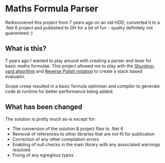 # Maths Formula Parser

Rediscovered this project from 7 years ago on an old HDD, converted it to a .Net 6 project and published to GH for a bit of fun - quality definitely not guaranteed :)

## What is this?

7 years ago I wanted to play around with creating a parser and lexer for basic maths formulae.
This project allowed me to play with the [Shunting-yard algorithm](https://en.wikipedia.org/wiki/Shunting-yard_algorithm) and [Reverse Polish notation](https://en.wikipedia.org/wiki/Reverse_Polish_notation) to create a stack based evaluator.

Scope creep resulted in a basic formula optimiser and compiler to generate code at runtime for better performance being added.

## What has been changed

The solution is pretty much as-is except for:

* The conversion of the solution & project files to .Net 6
* Removal of references to other libraries that are not fit for publication
* Correction of any other compilation errors
* Enabling of null checks in the main library with any associated warnings resolved
* Fixing of any egregious typos
